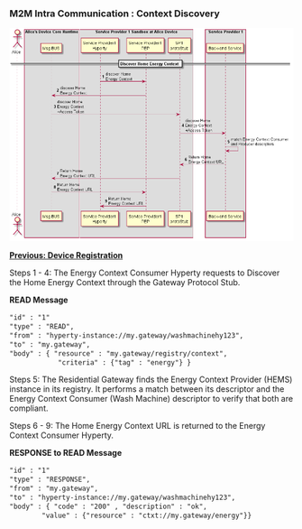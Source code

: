 ### M2M Intra Communication : Context Discovery

<!--
@startuml "m2m-intra-comm-3-discovery.png"

autonumber

!define SHOW_RuntimeA

!define SHOW_NativeAtRuntimeA

!define SHOW_SP1SandboxAtRuntimeA
!define SHOW_Protostub1AtRuntimeA
!define SHOW_ServiceProvider1HypertyAtRuntimeA
!define SHOW_ServiceProvider1RouterAtRuntimeA

!define SHOW_CoreRuntimeA
!define SHOW_MsgBUSAtRuntimeA

!define SHOW_SP1

!include ../runtime_objects.plantuml

== Discover Home Energy Context ==

SP1H@A -> Router1@A : discover Home\nEnergy Context

Router1@A -> BUS@A : discover Home\nEnergy Context

Proto1@A <- BUS@A : discover Home\nEnergy Context\n+Access Token

SP1 <- Proto1@A : discover Home\nEnergy Context\n+Access Token

SP1 -> SP1 : match Energy Context Consumer\nand Producer descriptors

SP1 -> Proto1@A : Return Home \nEnergy Context URL

Proto1@A -> BUS@A : Return Home \nEnergy Context URL

Router1@A <- BUS@A : Return Home \nEnergy Context URL

SP1H@A <- Router1@A : Return Home \nEnergy Context URL

@enduml
-->


![Context Discovery in M2M Intradomain Communication](m2m-intra-comm-3-discovery.png)

**[Previous: Device Registration](UC5_Device_Registration)**

Steps 1 - 4: The Energy Context Consumer Hyperty requests to Discover the Home Energy Context through the Gateway Protocol Stub.

**READ Message**

```
"id" : "1"
"type" : "READ",
"from" : "hyperty-instance://my.gateway/washmachinehy123",
"to" : "my.gateway",
"body" : { "resource" : "my.gateway/registry/context", 
			"criteria" : {"tag" : "energy"} }
```


Steps 5: The Residential Gateway finds the Energy Context Provider (HEMS) instance in its registry. It performs a match between its descriptor and the Energy Context Consumer (Wash Machine) descriptor to verify that both are compliant. 

Steps 6 - 9: The Home Energy Context URL is returned to the Energy Context Consumer Hyperty.

**RESPONSE to READ Message**

```
"id" : "1"
"type" : "RESPONSE",
"from" : "my.gateway",
"to" : "hyperty-instance://my.gateway/washmachinehy123",
"body" : { "code" : "200" , "description" : "ok",
		"value" : {"resource" : "ctxt://my.gateway/energy"}}
```
